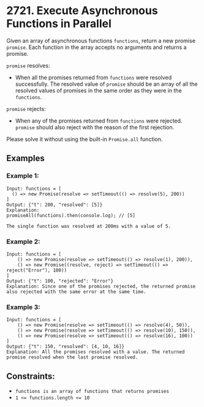 # 2721. Execute Asynchronous Functions in Parallel

Given an array of asynchronous functions `functions`, return a new promise `promise`. Each function in the array accepts no arguments and returns a promise.

`promise` resolves:

- When all the promises returned from `functions` were resolved successfully. The resolved value of `promise` should be an array of all the resolved values of promises in the same order as they were in the `functions`.

`promise` rejects:

- When any of the promises returned from `functions` were rejected. `promise` should also reject with the reason of the first rejection.

Please solve it without using the built-in `Promise.all` function.

## Examples

### Example 1:

```
Input: functions = [
  () => new Promise(resolve => setTimeout(() => resolve(5), 200))
]
Output: {"t": 200, "resolved": [5]}
Explanation: 
promiseAll(functions).then(console.log); // [5]

The single function was resolved at 200ms with a value of 5.
```

### Example 2:

```
Input: functions = [
    () => new Promise(resolve => setTimeout(() => resolve(1), 200)), 
    () => new Promise((resolve, reject) => setTimeout(() => reject("Error"), 100))
]
Output: {"t": 100, "rejected": "Error"}
Explanation: Since one of the promises rejected, the returned promise also rejected with the same error at the same time.
```

### Example 3:

```
Input: functions = [
    () => new Promise(resolve => setTimeout(() => resolve(4), 50)), 
    () => new Promise(resolve => setTimeout(() => resolve(10), 150)), 
    () => new Promise(resolve => setTimeout(() => resolve(16), 100))
]
Output: {"t": 150, "resolved": [4, 10, 16]}
Explanation: All the promises resolved with a value. The returned promise resolved when the last promise resolved.
```

## Constraints:

- `functions is an array of functions that returns promises`
- `1 <= functions.length <= 10`
